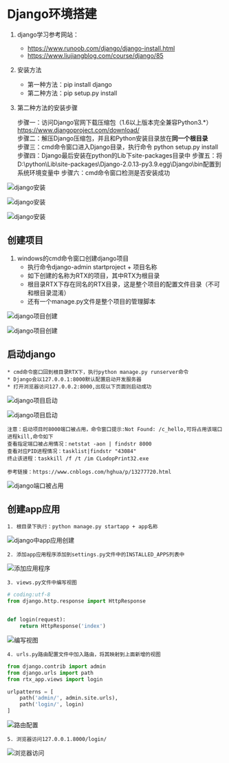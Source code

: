 # Django环境搭建

1. django学习参考网站：
    * https://www.runoob.com/django/django-install.html
    * https://www.liujiangblog.com/course/django/85
    
2. 安装方法  
    * 第一种方法：pip install django
    * 第二种方法：pip setup.py install
    
3. 第二种方法的安装步骤


      步骤一：访问Django官网下载压缩包（1.6以上版本完全兼容Python3.*） https://www.djangoproject.com/download/  
      步骤二：解压Django压缩包，并且和Python安装目录放在**同一个根目录**  
      步骤三：cmd命令窗口进入Django目录，执行命令 python setup.py install 
      步骤四：Django最后安装在python的Lib下site-packages目录中
      步骤五：将D:\python\Lib\site-packages\Django-2.0.13-py3.9.egg\Django\bin配置到系统环境变量中
      步骤六：cmd命令窗口检测是否安装成功
             
              
![django安装](./img/django安装01.png)

![django安装](./img/django安装02.png)

![django安装](./img/django安装03.png)

## 创建项目

1. windows的cmd命令窗口创建django项目  
    * 执行命令django-admin startproject + 项目名称
    * 如下创建的名称为RTX的项目，其中RTX为根目录
    * 根目录RTX下存在同名的RTX目录，这是整个项目的配置文件目录（不可和根目录混淆）
    * 还有一个manage.py文件是整个项目的管理脚本
    
![django项目创建](./img/django项目创建01.png)

![django项目创建](./img/django项目创建02.png)

## 启动django
    * cmd命令窗口回到根目录RTX下，执行python manage.py runserver命令
    * Django会以127.0.0.1:8000默认配置启动开发服务器
    * 打开浏览器访问127.0.0.2:8000,出现以下页面则启动成功
       
![django项目启动](./img/django项目启动01.png)

![django项目启动](./img/django项目启动02.png)
    
    注意：启动项目时8000端口被占用，命令窗口提示:Not Found: /c_hello,可将占用该端口进程kill,命令如下
    查看指定端口被占用情况：netstat -aon | findstr 8000
    查看对应PID进程情况：tasklist|findstr "43084"
    终止该进程：taskkill /f /t /im CLodopPrint32.exe
    
    参考链接：https://www.cnblogs.com/hghua/p/13277720.html
    
![django端口被占用](./img/django端口被占用01.png)

## 创建app应用
    1. 根目录下执行：python manage.py startapp + app名称

![django中app应用创建](./img/django中app应用创建01.png)      

    2. 添加app应用程序添加到settings.py文件中的INSTALLED_APPS列表中
    
![添加应用程序](./img/添加应用程序01.png)

    3. views.py文件中编写视图
```python 
# coding:utf-8
from django.http.response import HttpResponse


def login(request):
    return HttpResponse('index')
```
    
![编写视图](./img/编写视图01.png)

    4. urls.py路由配置文件中加入路由，将其映射到上面新增的视图
    
```python 
from django.contrib import admin
from django.urls import path
from rtx_app.views import login

urlpatterns = [
    path('admin/', admin.site.urls),
    path('login/', login)
]
```

![路由配置](./img/路由配置01.png)

    5. 浏览器访问127.0.0.1.8000/login/
    
![浏览器访问](./img/浏览器访问01.png)

  
          

